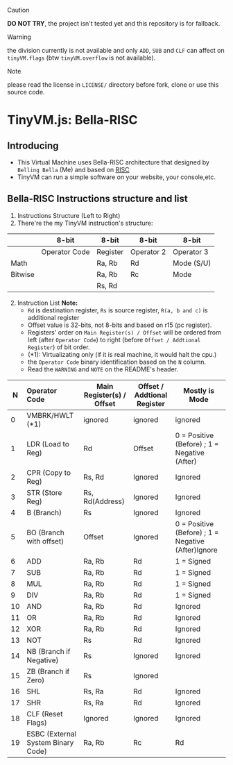 > [!CAUTION]
> **DO NOT TRY**, the project isn't tested yet and this repository is for  fallback.

> [!WARNING]
> the division currently is not available and only `ADD`, `SUB` and `CLF` can affect on `tinyVM.flags` (btw `tinyVM.overflow` is not available).

> [!NOTE]
> please read the license in `LICENSE/` directory before fork, clone or use this source code.

# TinyVM.js: Bella-RISC

## Introducing

- This Virtual Machine uses Bella-RISC architecture that designed by `Belling Bella` (Me) and based on [RISC](https://en.wikipedia.org/wiki/Reduced_instruction_set_computer)
- TinyVM can run a simple software on your website, your console,etc.

## Bella-RISC Instructions structure and list

1. Instructions Structure (Left to Right)
2. There're the my TinyVM instruction's structure:


|         | 8-bit         | 8-bit    | 8-bit      | 8-bit      |
| --------- | --------------- | ---------- | ------------ | ------------ |
|         | Operator Code | Register | Operator 2 | Operator 3 |
| Math    |               | Ra, Rb   | Rd         | Mode (S/U) |
| Bitwise |               | Ra, Rb   | Rc         | Mode       |
|         |               | Rs, Rd   |            |            |

2. Instruction List
   **Note:**
   - `Rd` is destination register, `Rs` is source register, `R(a, b and c)` is additional register
   - Offset value is 32-bits, not 8-bits and based on r15 (pc register).
   - Registers' order on `Main Register(s) / Offset` will be ordered from left (after `Operator Code`) to right (before `Offset / Addtional Register`) of bit order.
   - (*1): Virtualizating only (if it is real machine, it would halt the cpu.) 
   - the `Operator Code` binary identification based on the `N` column.
   - Read the `WARNING` and `NOTE` on the README's header.


| N  | Operator Code                      | Main Register(s) / Offset | Offset / Addtional Register | Mostly is Mode                                     |
| ---- | :----------------------------------- | --------------------------- | ----------------------------- | ---------------------------------------------------- |
| 0  | VMBRK/HWLT (*1)                    | ignored                   | ignored                     | ignored                                            |
| 1  | LDR (Load to Reg)                  | Rd                        | Offset                      | 0 = Positive (Before) ; 1 = Negative (After)       |
| 2  | CPR (Copy to Reg)                  | Rs, Rd                    | Ignored                     | Ignored                                            |
| 3  | STR (Store Reg)                    | Rs, Rd(Address)           | Ignored                     | Ignored                                            |
| 4  | B (Branch)                         | Rs                        | Ignored                     | Ignored                                            |
| 5  | BO (Branch with offset)            | Offset                    | Ignored                     | 0 = Positive (Before) ; 1 = Negative (After)Ignore |
| 6  | ADD                                | Ra, Rb                    | Rd                          | 1 = Signed                                         |
| 7  | SUB                                | Ra, Rb                    | Rd                          | 1 = Signed                                         |
| 8  | MUL                                | Ra, Rb                    | Rd                          | 1 = Signed                                         |
| 9  | DIV                                | Ra, Rb                    | Rd                          | 1 = Signed                                         |
| 10 | AND                                | Ra, Rb                    | Rd                          | Ignored                                            |
| 11 | OR                                 | Ra, Rb                    | Rd                          | Ignored                                            |
| 12 | XOR                                | Ra, Rb                    | Rd                          | Ignored                                            |
| 13 | NOT                                | Rs                        | Rd                          | Ignored                                            |
| 14 | NB (Branch if Negative)            | Rs                        | Ignored                     | Ignored                                            |
| 15 | ZB (Branch if Zero)                | Rs                        | Ignored                     |                                                    |
| 16 | SHL                                | Rs, Ra                    | Rd                          | Ignored                                            |
| 17 | SHR                                | Rs, Ra                    | Rd                          | Ignored                                            |
| 18 | CLF (Reset Flags)                  | Ignored                   | Ignored                     | Ignored                                            |
| 19 | ESBC (External System Binary Code) | Ra, Rb                    | Rc                          | Rd                                                 |
